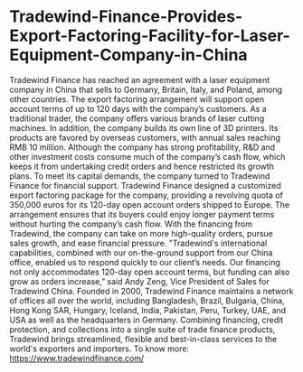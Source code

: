# Tradewind-Finance-Provides-Export-Factoring-Facility-for-Laser-Equipment-Company-in-China
Tradewind Finance has reached an agreement with a laser equipment company in China that sells to Germany, Britain, Italy, and Poland, among other countries. The export factoring arrangement will support open account terms of up to 120 days with the company’s customers. As a traditional trader, the company offers various brands of laser cutting machines. In addition, the company builds its own line of 3D printers. Its products are favored by overseas customers, with annual sales reaching RMB 10 million. Although the company has strong profitability, R&amp;D and other investment costs consume much of the company’s cash flow, which keeps it from undertaking credit orders and hence restricted its growth plans. To meet its capital demands, the company turned to Tradewind Finance for financial support. Tradewind Finance designed a customized export factoring package for the company, providing a revolving quota of 350,000 euros for its 120-day open account orders shipped to Europe. The arrangement ensures that its buyers could enjoy longer payment terms without hurting the company’s cash flow. With the financing from Tradewind, the company can take on more high-quality orders, pursue sales growth, and ease financial pressure. "Tradewind's international capabilities, combined with our on-the-ground support from our China office, enabled us to respond quickly to our client’s needs. Our financing not only accommodates 120-day open account terms, but funding can also grow as orders increase,” said Andy Zeng, Vice President of Sales for Tradewind China. Founded in 2000, Tradewind Finance maintains a network of offices all over the world, including Bangladesh, Brazil, Bulgaria, China, Hong Kong SAR, Hungary, Iceland, India, Pakistan, Peru, Turkey, UAE, and USA as well as the headquarters in Germany. Combining financing, credit protection, and collections into a single suite of trade finance products, Tradewind brings streamlined, flexible and best-in-class services to the world's exporters and importers. To know more:  https://www.tradewindfinance.com/
